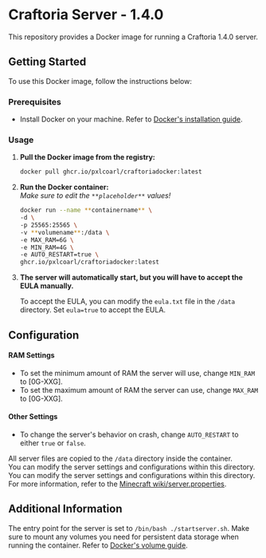 # Craftoria Server - 1.4.0

This repository provides a Docker image for running a Craftoria 1.4.0 server.

## Getting Started

To use this Docker image, follow the instructions below:

### Prerequisites

- Install Docker on your machine. Refer to [Docker's installation guide](https://docs.docker.com/get-docker/).
  
### Usage

1. **Pull the Docker image from the registry:**
   ```bash
   docker pull ghcr.io/pxlcoarl/craftoriadocker:latest
   ```
2. **Run the Docker container:**   
   *Make sure to edit the `**placeholder**` values!*   

   ```bash
   docker run --name **containername** \
   -d \
   -p 25565:25565 \
   -v **volumename**:/data \
   -e MAX_RAM=6G \
   -e MIN_RAM=4G \
   -e AUTO_RESTART=true \
   ghcr.io/pxlcoarl/craftoriadocker:latest
   ```
3. **The server will automatically start, but you will have to accept the EULA manually.**
   
   To accept the EULA, you can modify the `eula.txt` file in the `/data` directory. Set `eula=true` to accept the EULA.


## Configuration

#### RAM Settings
- To set the minimum amount of RAM the server will use, change `MIN_RAM` to [0G-XXG].
- To set the maximum amount of RAM the server can use, change `MAX_RAM` to [0G-XXG].
#### Other Settings
- To change the server's behavior on crash, change `AUTO_RESTART` to either `true` or `false`. 

All server files are copied to the `/data` directory inside the container.  
You can modify the server settings and configurations within this directory. You can modify the server settings and configurations within this directory. For more information, refer to the [Minecraft wiki/server.properties](https://minecraft.fandom.com/wiki/Server.properties).

## Additional Information

The entry point for the server is set to `/bin/bash ./startserver.sh`.
Make sure to mount any volumes you need for persistent data storage when running the container. Refer to [Docker's volume guide](https://docs.docker.com/engine/storage/volumes/#create-and-manage-volumes).
